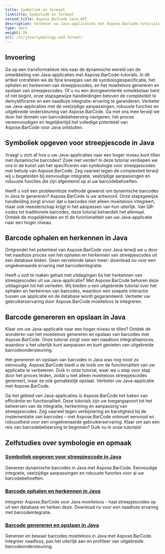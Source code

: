 ```yaml
---
title: Symboliek en formaat
linktitle: Symboliek en formaat
second_title: Aspose.BarCode Java-API
description: Verbeter uw Java-applicaties met Aspose.BarCode-tutorials! Beheers het specificeren van symbologie, haal en herken streepjescodes en genereer en bewaar moeiteloos dynamische streepjescodes.
type: docs
weight: 26
url: /nl/java/symbology-and-format/
---
```

## Invoering

Ga op een transformatieve reis naar de dynamische wereld van de ontwikkeling van Java-applicaties met Aspose.BarCode-tutorials. In dit artikel ontrafelen we de fijne kneepjes van de symbologiespecificatie, het ophalen en herkennen van streepjescodes, en het moeiteloos genereren en opslaan van streepjescodes. Of u nu een doorgewinterde ontwikkelaar bent of net begint, onze stapsgewijze handleidingen beloven de complexiteit te demystificeren en een naadloze integratie-ervaring te garanderen. Verbeter uw Java-applicaties met de veelzijdige aanpassingen, robuuste functies en uitgebreide ondersteuning van Aspose.BarCode. Ga met ons mee terwijl we door het domein van barcodebeheersing navigeren, het proces vereenvoudigen en tegelijkertijd het volledige potentieel van Aspose.BarCode voor Java ontsluiten.

## Symboliek opgeven voor streepjescode in Java

Vraagt u zich af hoe u uw Java-applicaties naar een hoger niveau kunt tillen met dynamische barcodes? Zoek niet verder! In deze tutorial verdiepen we ons in de kunst van het specificeren van symbologie voor streepjescodes met behulp van Aspose.BarCode. Zeg vaarwel tegen de complexiteit terwijl wij u begeleiden bij eenvoudige integratie, veelzijdige aanpassingen en robuuste functies die zijn afgestemd op al uw barcodebehoeften.

Heeft u ooit een probleemloze methode gewenst om dynamische barcodes in Java te genereren? Aspose.BarCode is uw antwoord. Onze stapsgewijze handleiding zorgt ervoor dat u barcodes niet alleen moeiteloos integreert, maar ook meesterschap krijgt in het aanpassen van hun uiterlijk. Van QR-codes tot traditionele barcodes, deze tutorial behandelt het allemaal. Ontdek de mogelijkheden en til de functionaliteit van uw Java-applicatie naar een hoger niveau.


## Barcode ophalen en herkennen in Java

Ontgrendel het potentieel van Aspose.BarCode voor Java terwijl we u door het naadloze proces van het ophalen en herkennen van streepjescodes uit een database leiden. Geen vervelende taken meer: download nu voor een ongeëvenaarde ervaring met barcodeintegratie. 

Heeft u ooit te maken gehad met uitdagingen bij het herkennen van streepjescodes uit uw Java-applicatie? Met Aspose.BarCode behoren deze uitdagingen tot het verleden. Wij bieden u een uitgebreide tutorial over het ophalen en herkennen van barcodes, waardoor een soepele interactie tussen uw applicatie en de database wordt gegarandeerd. Verbeter uw gebruikerservaring door Aspose.BarCode moeiteloos te integreren.

## Barcode genereren en opslaan in Java

Klaar om uw Java-applicatie naar een hoger niveau te tillen? Ontdek de wonderen van het moeiteloos genereren en opslaan van barcodes met Aspose.BarCode. Onze tutorial zorgt voor een naadloos integratieproces, waardoor u het uiterlijk kunt aanpassen en kunt genieten van uitgebreide barcodeondersteuning.

Het genereren en opslaan van barcodes in Java was nog nooit zo eenvoudig. Aspose.BarCode biedt u de tools om de functionaliteit van uw applicatie te verbeteren. Duik in onze tutorial, waar we u stap voor stap door het proces leiden, zodat u niet alleen moeiteloos streepjescodes genereert, maar ze ook gemakkelijk opslaat. Verbeter uw Java-applicatie met Aspose.BarCode.

Op het gebied van Java-applicaties is Aspose.BarCode het baken van efficiëntie en functionaliteit. Deze tutorials zijn uw toegangspoort tot het beheersen van de integratie, herkenning en aanpassing van streepjescodes. Zeg vaarwel tegen verbijstering en barstigheid bij de implementatie van barcodes – met Aspose.BarCode ontmoet eenvoud en robuustheid voor een ongeëvenaarde gebruikerservaring. Klaar om aan een reis van barcodebeheersing te beginnen? Duik nu in onze tutorials!
## Zelfstudies over symbologie en opmaak
### [Symboliek opgeven voor streepjescode in Java](./specifying-symbology-barcode/)
Genereer dynamische barcodes in Java met Aspose.BarCode. Eenvoudige integratie, veelzijdige aanpassingen en robuuste functies voor al uw barcodebehoeften.
### [Barcode ophalen en herkennen in Java](./fetching-recognizing-barcode/)
Integreer Aspose.BarCode voor Java moeiteloos - haal streepjescodes op uit een database en herken deze. Download nu voor een naadloze ervaring met barcodeintegratie.
### [Barcode genereren en opslaan in Java](./generating-saving-barcode/)
Genereer en bewaar barcodes moeiteloos in Java met Aspose.BarCode. Integreer naadloos, pas het uiterlijk aan en profiteer van uitgebreide barcodeondersteuning.